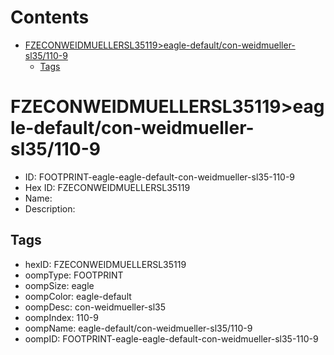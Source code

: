 



Contents
========

* [FZECONWEIDMUELLERSL35119>eagle-default/con-weidmueller-sl35/110-9](#fzeconweidmuellersl35119eagle-defaultcon-weidmueller-sl35110-9)
	* [Tags](#tags)

# FZECONWEIDMUELLERSL35119>eagle-default/con-weidmueller-sl35/110-9

- ID: FOOTPRINT-eagle-eagle-default-con-weidmueller-sl35-110-9
- Hex ID: FZECONWEIDMUELLERSL35119
- Name: 
- Description: 

## Tags

- hexID: FZECONWEIDMUELLERSL35119
- oompType: FOOTPRINT
- oompSize: eagle
- oompColor: eagle-default
- oompDesc: con-weidmueller-sl35
- oompIndex: 110-9
- oompName: eagle-default/con-weidmueller-sl35/110-9
- oompID: FOOTPRINT-eagle-eagle-default-con-weidmueller-sl35-110-9
